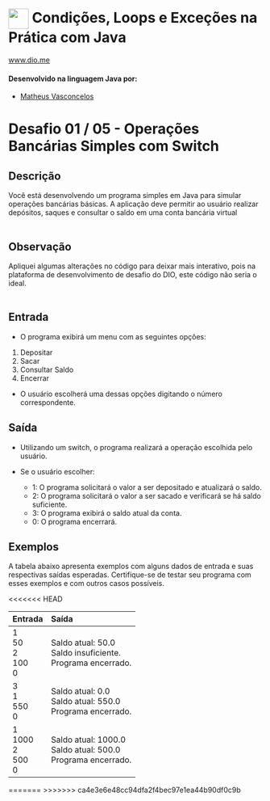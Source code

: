 # <img align="center" width="40px" src="https://hermes.digitalinnovation.one/assets/diome/logo-minimized.png"> Condições, Loops e Exceções na Prática com Java
www.dio.me


#### Desenvolvido na linguagem Java por:
- [Matheus Vasconcelos](https://github.com/Matheus-cabo)
# Desafio 01 / 05 - Operações Bancárias Simples com Switch
## Descrição
Você está desenvolvendo um programa simples em Java para simular operações bancárias básicas. A aplicação deve permitir ao usuário realizar depósitos, saques e consultar o saldo em uma conta bancária virtual
<br><br>

## Observação
Apliquei algumas alterações no código para deixar mais interativo, pois na plataforma de desenvolvimento de desafio do DIO, este código não seria o ideal. 
<br><br>


## Entrada


* O programa exibirá um menu com as seguintes opções:
1. Depositar
2. Sacar
3. Consultar Saldo
4. Encerrar<br>
* O usuário escolherá uma dessas opções digitando o número correspondente.

## Saída

* Utilizando um switch, o programa realizará a operação escolhida pelo usuário.

* Se o usuário escolher:
  * 1: O programa solicitará o valor a ser depositado e atualizará o saldo.
  * 2: O programa solicitará o valor a ser sacado e verificará se há saldo suficiente.
  * 3: O programa exibirá o saldo atual da conta.
  * 0: O programa encerrará. 
## Exemplos
A tabela abaixo apresenta exemplos com alguns dados de entrada e suas respectivas saídas esperadas. Certifique-se de testar seu programa com esses exemplos e com outros casos possíveis.
<table>
  <thead>
    <tr align="left">
      <th>Entrada</th>
      <th>Saída</th>
    </tr>
  </thead>
  <tbody align="left">
    <tr>
      <td>1<br>
50<br>
2<br>
100<br>
0<br>
      </td>
      <td>Saldo atual: 50.0<br>
Saldo insuficiente.<br>
Programa encerrado.<br>
      </td>
    </tr>
    <tr>
      <td>3<br>
1<br>
550 <br>
0<br>
      </td>
      <td>Saldo atual: 0.0<br>
Saldo atual: 550.0<br>
Programa encerrado.</td>
    </tr>
    <tr>
      <td>1<br>
1000<br>
2<br>
500<br>
0
</td>
      <td>Saldo atual: 1000.0<br>
Saldo atual: 500.0<br>
Programa encerrado.<br>
</td>   
    </tr>
  </tbody>
  <tfoot></tfoot>
<<<<<<< HEAD
</table>
=======
</table>
>>>>>>> ca4e3e6e48cc94dfa2f4bec97e1ea44b90df0c9b
